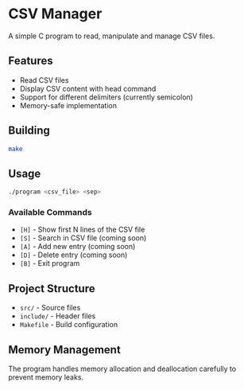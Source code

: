 # CSV Manager

A simple C program to read, manipulate and manage CSV files.

## Features

- Read CSV files
- Display CSV content with head command
- Support for different delimiters (currently semicolon)
- Memory-safe implementation

## Building

```bash
make
```

## Usage

```bash
./program <csv_file> <sep>
```

### Available Commands

- `[H]` - Show first N lines of the CSV file
- `[S]` - Search in CSV file (coming soon)
- `[A]` - Add new entry (coming soon)
- `[D]` - Delete entry (coming soon)
- `[B]` - Exit program

## Project Structure

- `src/` - Source files
- `include/` - Header files
- `Makefile` - Build configuration

## Memory Management

The program handles memory allocation and deallocation carefully to prevent memory leaks.
